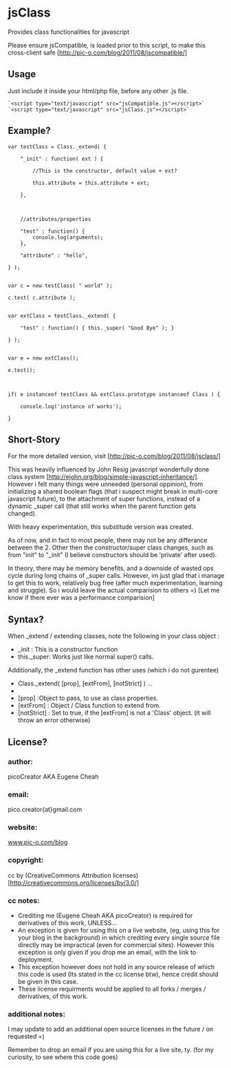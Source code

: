 jsClass
=======
Provides class functionalities for javascript



Please ensure jsCompatible, is loaded prior to this script, to make this cross-client safe 
[http://pic-o.com/blog/2011/08/jscompatible/]

Usage
-----
Just include it inside your html/php file, before any other .js file.

	`<script type="text/javascript" src="jsCompatible.js"></script>`
	`<script type="text/javascript" src="jsClass.js"></script>`

Example?
--------

	var testClass = Class._extend( {
		
		"_init" : function( ext ) { 

			//This is the constructor, default value + ext?
			
			this.attribute = this.attribute + ext; 
		
		},
		
		 
		
		//attributes/properties
		
		"test" : function() { 
			console.log(arguments); 
		},
		
		"attribute" : "hello",
	
	} );
	

	var c = new testClass( " world" );
	
	c.test( c.attribute );
	

	var extClass = testClass._extend( {
		
		"test" : function() { this._super( "Good Bye" ); }
	
	} );
	

	var e = new extClass();
	
	e.test();
	
	

	if( e instanceof testClass && extClass.prototype instanceof Class ) {
		
		console.log('instance of works');
	
	}

Short-Story
-----------
For the more detailed version, visit [http://pic-o.com/blog/2011/08/jsclass/]

This was heavily influenced by John Resig javascript wonderfully done class system [http://ejohn.org/blog/simple-javascript-inheritance/]. However i felt many things were unneeded (personal oppinion), from initializing a shared boolean flags (that i suspect might break in multi-core javascript future), to the attachment of super functions, instead of a dynamic _super call (that still works when the parent function gets changed).

With heavy experimentation, this substitude version was created.

As of now, and in fact to most people, there may not be any differance between the 2. Other then the constructor/super class changes, such as from "init" to "_init" (I believe constructors should be 'private' after used).

In theory, there may be memory benefits, and a downside of wasted ops cycle during long chains of _super calls. However, im just glad that i manage to get this to work, relatively bug free (after much experimentation, learning and struggle). So i would leave the actual comparision to others =) [Let me know if there ever was a performance comparision]

Syntax?
-------
When _extend / extending classes, note the following in your class object :

+ _init : 	This is a constructor function
+ this._super:	Works just like normal super() calls.

Additionally, the _extend function has other uses (which i do not gurentee)

+ Class._extend( [prop], [extFrom], [notStrict] ) ...
+ 
+ [prop] :Object to pass, to use as class properties.
+ [extFrom] :	Object / Class function to extend from.
+ [notStrict] :	Set to true, if the [extFrom] is not a 'Class' object. (it will throw an error otherwise)

License?
--------
### author:		
picoCreator AKA Eugene Cheah
### email:
pico.creator{at}gmail.com
### website:		
www.pic-o.com/blog
### copyright:	
cc by (CreativeCommons Attribution licenses)
[http://creativecommons.org/licenses/by/3.0/]
### cc notes:
+ Crediting me (Eugene Cheah AKA picoCreator) is required for derivatives of this work, UNLESS...
+ An exception is given for using this on a live website, (eg, using this for your blog in the background) 
in which crediting every single source file directly may be impractical (even for commercial sites). 
However this exception is only given if you drop me an email, with the link to deployment.
+ This exception however does not hold in any source release of which this code is used (Its stated in the cc license btw), hence credit should be given in this case.
+ These license requirments would be applied to all forks / merges / derivatives, of this work.

### additional notes:
I may update to add an additional open source licenses in the future / on requested =)

Remember to drop an email if you are using this for a live site, ty. (for my curiosity, to see where this code goes)